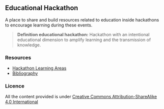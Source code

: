 ## Educational Hackathon

A place to share and build resources related to education inside hackathons to encourage learning during these events.

> **Definition educational hackathon:** Hackathon with an intentional educational
> dimension to amplify learning and the transmission of knowledge.

### Resources

- [Hackathon Learning Areas](resources/hackathon-learning-area.md)
- [Bibliography](resources/bibliography.md)


### Licence

All the content provided is under [Creative Commons Attribution-ShareAlike 4.0 International](https://creativecommons.org/licenses/by-sa/4.0/deed.en)
